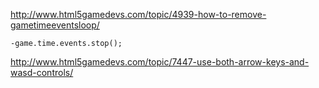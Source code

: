 http://www.html5gamedevs.com/topic/4939-how-to-remove-gametimeeventsloop/

	-game.time.events.stop();
	
	
http://www.html5gamedevs.com/topic/7447-use-both-arrow-keys-and-wasd-controls/